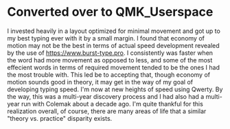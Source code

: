 # Converted over to QMK_Userspace

I invested heavily in a layout optimized for minimal movement and got up to my best typing ever with it by a small margin. I found that economy of motion may not be the best in terms of actual speed development revealed by the use of https://www.burst-type.pro. I consistently was faster when the word had more movement as opposed to less, and some of the most effecient words in terms of required movement tended to be the ones I had the most trouble with. This led be to accepting that, though economy of motion sounds good in theory, it may get in the way of my goal of developing typing speed. I'm now at new heights of speed using Qwerty. By the way, this was a multi-year discovery process and I had also had a multi-year run with Colemak about a decade ago. I'm quite thankful for this realization overall, of course, there are many areas of life that a similar "theory vs. practice" disparity exists.

